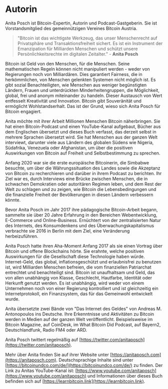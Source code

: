 
# Autorin

Anita Posch ist Bitcoin-Expertin, Autorin und Podcast-Gastgeberin. Sie ist Vorstandsmitglied des gemeinnützigen Vereines Bitcoin Austria.

> "Bitcoin ist das wichtigste Werkzeug, das unser Menschenrecht auf Privatsphäre und Transaktionsfreiheit sichert. Es ist ein Instrument der Emanzipation für Milliarden Menschen und schützt unsere Persönlichkeitsrechte im digitalen Zeitalter." - **Anita Posch**

Bitcoin ist Geld von den Menschen, für die Menschen. Seine mathematischen Regeln können nicht manipuliert werden - weder von Regierungen noch von Milliardären. Dies garantiert Fairness, die in herkömmlichen, von Menschen gelenkten Systemen nicht möglich ist. Es gibt sozial Benachteiligten, wie Menschen aus weniger begünstigten Ländern, Frauen und unterdrückten Minderheitengruppen, die Möglichkeit, global, frei und anonym miteinander zu handeln. Dieser Austausch von Wert entfesselt Kreativität und Innovation. Bitcoin gibt Souveränität und ermöglicht Wohlstandserhalt. Das ist der Grund, wieso sich Anita Posch für Bitcoin engagiert.

Anita möchte mit ihrer Arbeit Millionen Menschen Bitcoin näherbringen. Sie hat einen Bitcoin-Podcast und einen YouTube-Kanal aufgebaut, Bücher aus dem Englischen übersetzt und dieses Buch verfasst, das derzeit selbst in mehrere Sprachen übersetzt wird. Sie hat Menschen aus der ganzen Welt interviewt, darunter viele aus Ländern des globalen Südens wie Nigeria, Südafrika, Venezuela oder Afghanistan, um über die positiven Auswirkungen von Bitcoin auf Freiheit und Selbstbestimmung zu sprechen.

Anfang 2020 war sie die erste europäische Bitcoinerin, die Simbabwe besuchte, um über die Währungssituation des Landes sowie die Akzeptanz von Bitcoin zu recherchieren und darüber in ihrem Podcast zu berichten. Ihr Ziel war es, durch Interviews eine Brücke zwischen Menschen, die in schwachen Demokratien oder autoritären Regimen leben, und dem Rest der Welt zu schlagen und zu zeigen, wie Bitcoin die Lebensbedingungen und die finanzielle Freiheit der Bevölkerungen in diesen Ländern verbessern könnte.

Bevor Anita Posch im Jahr 2017 ihre pädagogische Bitcoin-Arbeit begann, sammelte sie über 20 Jahre Erfahrung in den Bereichen Webentwicklung, E-Commerce und Online-Business. Ernüchtert von der zentralisierten Natur des Internets, des Konsumdenkens und des Überwachungskapitalismus verbrachte sie 2016 in Berlin mit dem Ziel, eine Veränderung herbeizuführen.

Anita Posch hatte ihren Aha-Moment Anfang 2017 als sie einen Vortrag über Bitcoin und offene Blockchains hörte. Sie erahnte, welche positiven Auswirkungen für die Gesellschaft diese Technologie haben würde. Internet-Geld, das global, inflationsgeschützt und erlaubnisfrei zu benutzen ist, wird Milliarden Menschen befreien, die vom finanziellen Patriarchat entrechtet und benachteiligt sind. Bitcoin ist unaufhaltsam und Geld, das von allen unabhängig von Klasse, Geschlecht, Hautfarbe, Identität oder Herkunft genutzt werden. Es ist unabhängig, wird weder von einem Unternehmen noch von einer Regierung kontrolliert und ist gleichzeitig ein Internetprotokoll, ein Finanzsystem, das für das Gemeinwohl entwickelt wurde.

Anita übersetzte zwei Bände von "Das Internet des Geldes" von Andreas M. Antonopoulos ins Deutsche. Ihre Erkenntnisse und Aktivitäten zu Bitcoin werden in Medien auf der ganzen Welt veröffentlicht. Beispielsweise im Bitcoin Magazine, auf CoinDesk, im What Bitcoin Did Podcast, auf Bayern2, Deutschlandfunk, Radio FM4 oder ARD.

Anita Posch twittert regelmäßig auf [https://twitter.com/anitaposch](https://twitter.com/anitaposch).

Mehr über Anita finden Sie auf ihrer Website unter [https://anitaposch.com](https://anitaposch.com). Deutschsprachige Inhalte sind unter [https://bitcoinundco.com/de/](https://bitcoinundco.com/de/) zu finden. Der Link zu Anitas YouTube-Kanal ist: [https://www.youtube.com/anitaposch](https://www.youtube.com/anitaposch) und Informationen über dieses Buch befinden sich auf [https://learnbitcoin.link](https://learnbitcoin.link).
